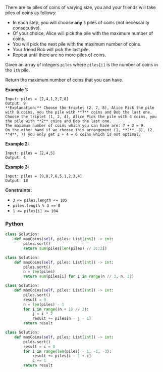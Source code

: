 There are  `3n`  piles of coins of varying size, you and your friends will take piles of coins as follows:

- In each step, you will choose  **any** `3`  piles of coins (not necessarily consecutive).
- Of your choice, Alice will pick the pile with the maximum number of coins.
- You will pick the next pile with the maximum number of coins.
- Your friend Bob will pick the last pile.
- Repeat until there are no more piles of coins.

Given an array of integers  `piles`  where  `piles[i]`  is the number of coins in the  `ith`  pile.

Return the maximum number of coins that you can have.

**Example 1:**

```
Input: piles = [2,4,1,2,7,8]
Output: 9
**Explanation:** Choose the triplet (2, 7, 8), Alice Pick the pile with 8 coins, you the pile with **7** coins and Bob the last one.
Choose the triplet (1, 2, 4), Alice Pick the pile with 4 coins, you the pile with **2** coins and Bob the last one.
The maximum number of coins which you can have are: 7 + 2 = 9.
On the other hand if we choose this arrangement (1, **2**, 8), (2, **4**, 7) you only get 2 + 4 = 6 coins which is not optimal.
```

**Example 2:**

```
Input: piles = [2,4,5]
Output: 4
```

**Example 3:**

```
Input: piles = [9,8,7,6,5,1,2,3,4]
Output: 18
```

**Constraints:**

- `3 <= piles.length <= 105`
- `piles.length % 3 == 0`
- `1 <= piles[i] <= 104`

### Python

```python
class Solution:
    def maxCoins(self, piles: List[int]) -> int:
        piles.sort()
        return sum(piles[len(piles) // 3::2])
```

```python
class Solution:
    def maxCoins(self, piles: List[int]) -> int:
        piles.sort()
        n = len(piles)
        return sum(piles[i] for i in range(n // 3, n, 2))
```

```python
class Solution:
    def maxCoins(self, piles: List[int]) -> int:
        piles.sort()
        result = 0
        n = len(piles) - 1
        for i in range((n + 1) // 3):
            j = i * 2
            result += piles[n - j - 1]
        return result
```

```python
class Solution:
    def maxCoins(self, piles: List[int]) -> int:
        piles.sort()
        result = c = 0
        for i in range(len(piles) - 1, -1, -3):
            result += piles[i - 1 + c]
            c += 1
        return result
```